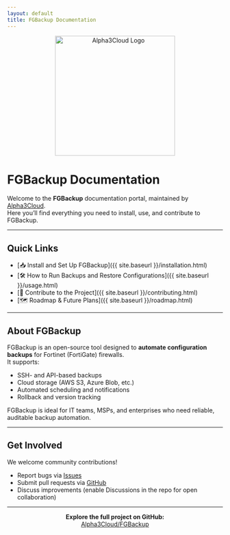 ```yaml
---
layout: default
title: FGBackup Documentation
---
```


<p align="center">
  <img src="{{ site.baseurl }}/images/A3C_Framed.png" alt="Alpha3Cloud Logo" width="280"/>
</p>

# FGBackup Documentation

Welcome to the **FGBackup** documentation portal, maintained by [Alpha3Cloud](https://alpha3cloud.com).  
Here you’ll find everything you need to install, use, and contribute to FGBackup.

---

## Quick Links
- [📥 Install and Set Up FGBackup]({{ site.baseurl }}/installation.html)
- [🛠 How to Run Backups and Restore Configurations]({{ site.baseurl }}/usage.html)
- [🤝 Contribute to the Project]({{ site.baseurl }}/contributing.html)
- [🗺 Roadmap & Future Plans]({{ site.baseurl }}/roadmap.html)

---

## About FGBackup
FGBackup is an open-source tool designed to **automate configuration backups** for Fortinet (FortiGate) firewalls.  
It supports:
- SSH- and API-based backups
- Cloud storage (AWS S3, Azure Blob, etc.)
- Automated scheduling and notifications
- Rollback and version tracking

FGBackup is ideal for IT teams, MSPs, and enterprises who need reliable, auditable backup automation.

---

## Get Involved
We welcome community contributions!  
- Report bugs via [Issues](https://github.com/Alpha3Cloud/FGBackup/issues)  
- Submit pull requests via [GitHub](https://github.com/Alpha3Cloud/FGBackup/pulls)  
- Discuss improvements (enable Discussions in the repo for open collaboration)

---

<p align="center">
  <b>Explore the full project on GitHub:</b><br>
  <a href="https://github.com/Alpha3Cloud/FGBackup">Alpha3Cloud/FGBackup</a>
</p>
